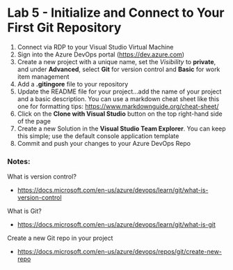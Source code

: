 # Lab 5 - Initialize and Connect to Your First Git Repository

1. Connect via RDP to your Visual Studio Virtual Machine
1. Sign into the Azure DevOps portal (https://dev.azure.com)
2. Create a new project with a unique name, set the *Visibility* to **private**, and under **Advanced**, select **Git** for version control and **Basic** for work item management
4. Add a **.gitingore** file to your repository
5. Update the README file for your project...add the name of your project and a basic description. You can use a markdown cheat sheet like this one for formatting tips: https://www.markdownguide.org/cheat-sheet/
6. Click on the **Clone with Visual Studio** button on the top right-hand side of the page
7. Create a new Solution in the **Visual Studio Team Explorer**. You can keep this simple; use the default console application template
8. Commit and push your changes to your Azure DevOps Repo

### Notes:

What is version control?
* https://docs.microsoft.com/en-us/azure/devops/learn/git/what-is-version-control

What is Git?
* https://docs.microsoft.com/en-us/azure/devops/learn/git/what-is-git

Create a new Git repo in your project
* https://docs.microsoft.com/en-us/azure/devops/repos/git/create-new-repo